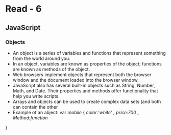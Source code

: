 # Read - 6 
## JavaScript
### Objects
* An object is a series of variables and functions that
represent something from the world around you.
* In an object, variables are known as properties of the
object; functions are known as methods of the object.
* Web browsers implement objects that represent both
the browser window and the document loaded into the
browser window.
* JavaScript also has several built-in objects such as
String, Number, Math, and Date. Their properties and
methods offer functionality that help you write scripts.
* Arrays and objects can be used to create complex data
sets (and both can contain the other
* Example of an abject:
var *mobile* {
    *color:'white'* **,**
    *price:700* **,** 
    *Method:function*

}

